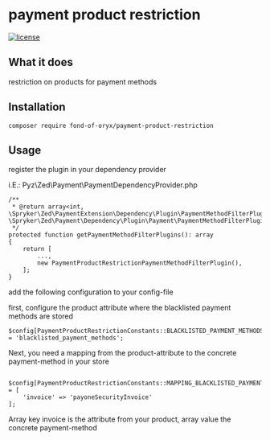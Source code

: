 # payment product restriction
[![license](https://img.shields.io/github/license/fond-of-oryx/payment-product-restriction.svg)](https://packagist.org/packages/fond-of-oryx/payment-product-restriction)

## What it does

restriction on products for payment methods

## Installation

```
composer require fond-of-oryx/payment-product-restriction
```

## Usage

register the plugin in your dependency provider

i.E.: Pyz\Zed\Payment\PaymentDependencyProvider.php

```
/**
 * @return array<int, \Spryker\Zed\PaymentExtension\Dependency\Plugin\PaymentMethodFilterPluginInterface>|array<int, \Spryker\Zed\Payment\Dependency\Plugin\Payment\PaymentMethodFilterPluginInterface>
 */
protected function getPaymentMethodFilterPlugins(): array
{
    return [
        ...,
        new PaymentProductRestrictionPaymentMethodFilterPlugin(),
    ];
}
```

add the following configuration to your config-file

first, configure the product attribute where the blacklisted payment methods are stored

```
$config[PaymentProductRestrictionConstants::BLACKLISTED_PAYMENT_METHODS_PRODUCT_ATTRIBUTE] = 'blacklisted_payment_methods';
```

Next, you need a mapping from the product-attribute to the concrete payment-method in your store

```

$config[PaymentProductRestrictionConstants::MAPPING_BLACKLISTED_PAYMENT_METHODS] = [
    'invoice' => 'payoneSecurityInvoice'
];
```

Array key invoice is the attribute from your product, array value the concrete payment-method
